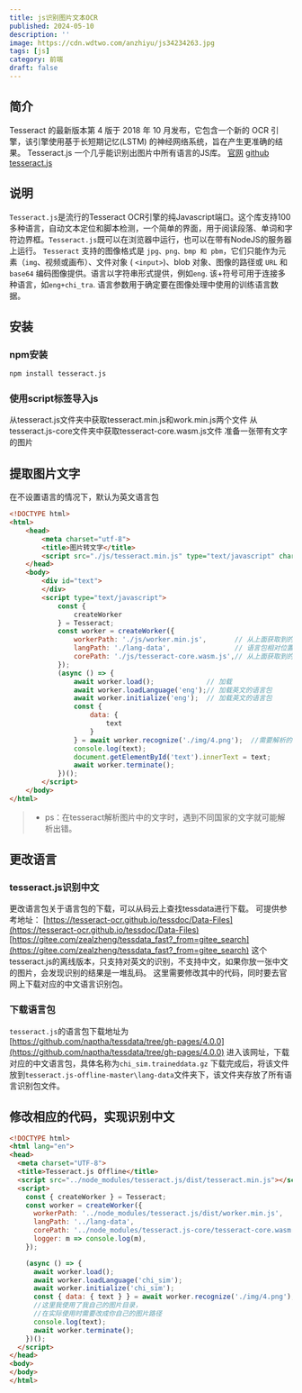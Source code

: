 ```yaml
---
title: js识别图片文本OCR
published: 2024-05-10
description: ''
image: https://cdn.wdtwo.com/anzhiyu/js34234263.jpg
tags: [js]
category: 前端
draft: false 
---
```


## 简介

Tesseract 的最新版本第 4 版于 2018 年 10 月发布，它包含一个新的 OCR 引擎，该引擎使用基于长短期记忆(LSTM) 的神经网络系统，旨在产生更准确的结果。
Tesseract.js 一个几乎能识别出图片中所有语言的JS库。
[官网](http://tesseract.projectnaptha.com/)
[github tesseract.js](https://github.com/naptha/tesseract.js)

## 说明
`Tesseract.js`是流行的Tesseract OCR引擎的纯Javascript端口。这个库支持100多种语言，自动文本定位和脚本检测，一个简单的界面，用于阅读段落、单词和字符边界框。`Tesseract.js`既可以在浏览器中运行，也可以在带有NodeJS的服务器上运行。
`Tesseract` 支持的图像格式是 `jpg、png、bmp 和 pbm`，它们只能作为元素（`img`、视频或画布）、文件对象 ( `<input>`)、blob 对象、图像的路径或 `URL` 和 `base64` 编码图像提供。语言以字符串形式提供，例如`eng`. 该+符号可用于连接多种语言，如`eng+chi_tra`. 语言参数用于确定要在图像处理中使用的训练语言数据。

## 安装
### npm安装
```bash
npm install tesseract.js
```
### 使用script标签导入js
从tesseract.js文件夹中获取tesseract.min.js和work.min.js两个文件
从tesseract.js-core文件夹中获取tesseract-core.wasm.js文件
准备一张带有文字的图片

## 提取图片文字
在不设置语言的情况下，默认为英文语言包
```html
<!DOCTYPE html>
<html>
	<head>
		<meta charset="utf-8">
		<title>图片转文字</title>
		<script src="./js/tesseract.min.js" type="text/javascript" charset="utf-8"></script>
	</head>
	<body>
		<div id="text">
		</div>
		<script type="text/javascript">
			const {
				createWorker
			} = Tesseract;
			const worker = createWorker({
				workerPath: './js/worker.min.js',       // 从上面获取到的文件
				langPath: './lang-data',                // 语言包相对位置， 如果没有默认为英文
				corePath: './js/tesseract-core.wasm.js',// 从上面获取到的文件
			});
			(async () => {
				await worker.load();             // 加载
				await worker.loadLanguage('eng');// 加载英文的语言包
				await worker.initialize('eng');  // 加载英文的语言包
				const {
					data: {
						text
					}
				} = await worker.recognize('./img/4.png');  //需要解析的图片
				console.log(text);
				document.getElementById('text').innerText = text;
				await worker.terminate();
			})();
		</script>
	</body>
</html>
```
> - ps：在tesseract解析图片中的文字时，遇到不同国家的文字就可能解析出错。

## 更改语言 
### tesseract.js识别中文
更改语言包关于语言包的下载，可以从码云上查找tessdata进行下载。
可提供参考地址：
[https://tesseract-ocr.github.io/tessdoc/Data-Files](https://tesseract-ocr.github.io/tessdoc/Data-Files)
[https://gitee.com/zealzheng/tessdata_fast?_from=gitee_search](https://gitee.com/zealzheng/tessdata_fast?_from=gitee_search)
这个tesseract.js的离线版本，只支持对英文的识别，不支持中文，如果你放一张中文的图片，会发现识别的结果是一堆乱码。
这里需要修改其中的代码，同时要去官网上下载对应的中文语言识别包。
### 下载语言包
`tesseract.js`的语言包下载地址为[https://github.com/naptha/tessdata/tree/gh-pages/4.0.0](https://github.com/naptha/tessdata/tree/gh-pages/4.0.0)
进入该网址，下载对应的中文语言包，具体名称为`chi_sim.traineddata.gz`
下载完成后，将该文件放到`tesseract.js-offline-master\lang-data`文件夹下，该文件夹存放了所有语言识别包文件。
## 修改相应的代码，实现识别中文
```html
<!DOCTYPE html>
<html lang="en">
<head>
  <meta charset="UTF-8">
  <title>Tesseract.js Offline</title>
  <script src="../node_modules/tesseract.js/dist/tesseract.min.js"></script>
  <script>
    const { createWorker } = Tesseract;
    const worker = createWorker({
      workerPath: '../node_modules/tesseract.js/dist/worker.min.js',
      langPath: '../lang-data',
      corePath: '../node_modules/tesseract.js-core/tesseract-core.wasm.js',
      logger: m => console.log(m),
    });

    (async () => {
      await worker.load();
      await worker.loadLanguage('chi_sim');
      await worker.initialize('chi_sim');
      const { data: { text } } = await worker.recognize('./img/4.png');
      //这里我使用了我自己的图片目录，
      //在实际使用时需要改成你自己的图片路径
      console.log(text);
      await worker.terminate();
    })();
  </script>
</head>
<body>
</body>
</html>
```

